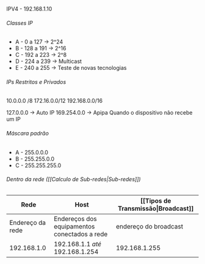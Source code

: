 IPV4 - 192.168.1.10

###### Classes IP
- A - 0 a 127  -> 2^24
- B - 128 a 191 -> 2^16
- C - 192 a 223 -> 2^8
- D - 224 a 239 -> Multicast
- E - 240 a 255 -> Teste de novas tecnologias


###### IPs Restritos e Privados
10.0.0.0 /8
172.16.0.0/12
192.168.0.0/16

127.0.0.0 -> Auto IP
169.254.0.0 -> Apipa
	Quando o dispositivo não recebe um IP

###### Máscara padrão
- A - 255.0.0.0
- B - 255.255.0.0
- C - 255.255.255.0

###### Dentro da rede ([[Calculo de Sub-redes|Sub-redes]])

| Rede             | Host                                         | [[Tipos de Transmissão\|Broadcast]] |
| ---------------- | -------------------------------------------- | ----------------------------------- |
| Endereço da rede | Endereços dos equipamentos conectados a rede | endereço do broadcast               |
| 192.168.1.0      | 192.168.1.1 *até* 192.168.1.254              | 192.168.1.255                       |
